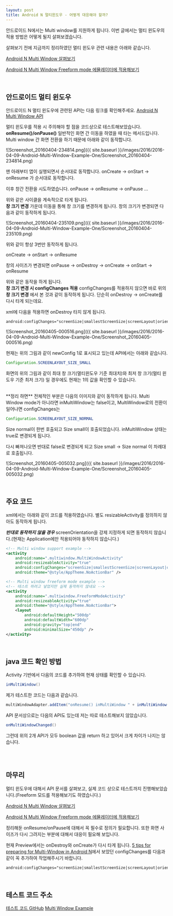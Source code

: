 ```yaml
---
layout: post
title: Android N 멀티윈도우 - 어떻게 대응해야 할까?
---
```


안드로이드 N에서는 Multi window를 지원하게 됩니다.
이번 글에서는 멀티 윈도우의 적용 방법은 어떻게 될지 살펴보겠습니다.

살펴보기 전에 지금까지 정리하였던 멀티 윈도우 관련 내용은 아래와 같습니다.

[Android N Multi Window 살펴보기](http://thdev.tech/Android-N-Preview-Multi-Window/)

[Android N Multi Window Freeform mode 에뮬레이터에 적용해보기](http://thdev.net/657)

<br />

## 안드로이드 멀티 윈도우

 안드로이드 N 멀티 윈도우에 관련된 API는 다음 링크를 확인해주세요.
[Android N Multi Window API](http://developer.android.com/preview/features/multi-window.html)

 멀티 윈도우를 적용 시 주의해야 할 점을 코드상으로 테스트해보았습니다.
 <br />
 **onResume()/onPause()**
 일반적인 화면 간 이동을 하였을 때 타는 메서드입니다.
 Multi window 간 화면 전환을 하기 때문에 아래와 같이 동작합니다.

 ![Screenshot_20160404-234814.png]({{ site.baseurl }}/images/2016/2016-04-09-Android-Multi-Window-Example-One/Screenshot_20160404-234814.png)

 맨 아래부터 앱이 실행되면서 순서대로 동작합니다.
 onCreate -> onStart -> onResume 가 순서대로 동작합니다.

 이후 창간 전환을 시도하였습니다.
 onPause -> onResume -> onPause ...

 위와 같은 사이클을 계속적으로 타게 됩니다.
 <br />
 **창 크기 변경**
 가운데 이동을 통해 창 크기를 변경하게 됩니다.
 창의 크기가 변경되면 다음과 같이 동작하게 됩니다.

 ![Screenshot_20160404-235109.png]({{ site.baseurl }}/images/2016/2016-04-09-Android-Multi-Window-Example-One/Screenshot_20160404-235109.png)

 위와 같이 항상 3번만 동작하게 됩니다.

 onCreate -> onStart -> onResume

 창의 사이즈가 변경되면
 onPause -> onDestroy -> onCreate -> onStart -> onResume

 위와 같은 동작을 하게 됩니다.
 <br />
 **창 크기 변경 시 configChanges 적용**
  configChanges를 적용하지 않으면 바로 위의 **창 크기 변경** 에서 본 것과 같이 동작하게 됩니다. 단순히 onDestroy -> onCreate를 다시 타게 되는데요.

 xml에 다음을 적용하면 onDestroy 타지 않게 됩니다.

```xml
android:configChanges="screenSize|smallestScreenSize|screenLayout|orientation"
```

 ![Screenshot_20160405-000516.png]({{ site.baseurl }}/images/2016/2016-04-09-Android-Multi-Window-Example-One/Screenshot_20160405-000516.png)


현재는 위의 그림과 같이 newConfig 1로 표시되고 있는데 API에서는 아래와 같습니다.

```java
Configuration.SCREENLAYOUT_SIZE_SMALL
```

 화면의 위의 그림과 같이 최대 창 크기(멀티윈도우 기준 최대치)와 최저 창 크기(멀티 윈도우 기준 최저 크기) 일 경우에도 현재는 1의 값을 확인할 수 있습니다.

 <br />
 **정리 하면**
 전체적인 부분은 다음의 이미지와 같이 동작하게 됩니다.
 Multi Window mode가 아니라면 inMultiWindow는 false이고, MultiWindow로의 전환이 일어나면 configChanges는

```java
Configuration.SCREENLAYOUT_SIZE_NORMAL
```

Size normal이 한번 호출되고 Size small이 호출되었습니다.
inMultiWindow 상태는 true로 변경되게 됩니다.

다시 빠져나오면 반대로 false로 변경되게 되고
Size small -> Size normal 이 차례대로 호출됩니다.

![Screenshot_20160405-005032.png]({{ site.baseurl }}/images/2016/2016-04-09-Android-Multi-Window-Example-One/Screenshot_20160405-005032.png)

<br />

## 주요 코드

  xml에서는 아래와 같이 코드를 적용하였습니다. 별도 resizableActivity를 정의하지 않아도 동작하게 됩니다.

  ***반대로 동작하지 않을 경우***
  screenOrientation을 강제 지정하게 되면 동작하지 않습니다.(현재는 Application에만 적용되어야 동작하지 않습니다.)

```xml
<!-- Multi window support example -->
<activity
    android:name=".multiwindow.MultiWindowActivity"
    android:resizeableActivity="true"
    android:configChanges="screenSize|smallestScreenSize|screenLayout|orientation"
    android:theme="@style/AppTheme.NoActionBar" />

<!-- Multi window freeform mode example -->
<!-- 테스트 하려고 넣었지만 실제 동작하지 않네요 -->
<activity
    android:name=".multiwindow.FreeformModeActivity"
    android:resizeableActivity="true"
    android:theme="@style/AppTheme.NoActionBar">
    <layout
        android:defaultHeight="500dp"
        android:defaultWidth="600dp"
        android:gravity="top|end"
        android:minimalSize="450dp" />
</activity>
```

<br />

## java 코드 확인 방법

Activity 기반에서 다음의 코드를 추가하여 현재 상태를 확인할 수 있습니다.

```java
inMultiWindow()
```

제가 테스트한 코드는 다음과 같습니다.

```java
multiWindowAdapter.addItem("onResume() inMultiWindow " + inMultiWindow(), true);
```

 API 문서상으로는 다음의 API도 있는데 저는 따로 테스트해보지 않았습니다.

```java
onMultiWindowChanged()
```

그런데 위의 2개 API가 모두 boolean 값을 return 하고 있어서 크게 차이가 나지는 않습니다.

<br />
<br />

## 마무리

 멀티 윈도우에 대해서 API 문서를 살펴보고, 실제 코드 상으로 테스트까지 진행해보았습니다.(Freeform 모드를 적용해보기도 하였습니다.)

 [Android N Multi Window 살펴보기](http://thdev.tech/Android-N-Preview-Multi-Window/)

 [Android N Multi Window Freeform mode 에뮬레이터에 적용해보기](http://thdev.net/657)

  정리해둔 onResume/onPause에 대해서 꼭 필수로 정의가 필요합니다.
  또한 화면 사이즈가 다시 그려지는 부분에 대해서 대응이 필요해 보입니다.

  현재 Preview에서는 onDestroy와 onCreate가 다시 타게 됩니다. [5 tips for preparing for Multi-Window in Android N](https://medium.com/google-developers/5-tips-for-preparing-for-multi-window-in-android-n-7bed803dda64#.x5dd4ku7n)에서 보았던 configChanges를 다음과 같이 꼭 추가하여 작업해주시기 바랍니다.

```xml
android:configChanges="screenSize|smallestScreenSize|screenLayout|orientation"
```

<br />

## 테스트 코드 주소

[테스트 코드 GitHub](https://github.com/taehwandev/BlogExampleAndroidN)
[Multi Window Example](https://github.com/taehwandev/BlogExampleAndroidN/tree/master/app/src/main/java/tech/thdev/blogexampleandroidn/multiwindow)
